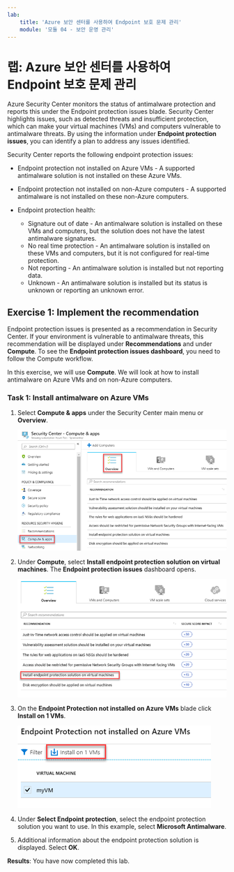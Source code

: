 ```yaml
---
lab:
    title: 'Azure 보안 센터를 사용하여 Endpoint 보호 문제 관리'
    module: '모듈 04 - 보안 운영 관리'
---
```


# 랩: Azure 보안 센터를 사용하여 Endpoint 보호 문제 관리

Azure Security Center monitors the status of antimalware protection and reports this under the Endpoint protection issues blade. Security Center highlights issues, such as detected threats and insufficient protection, which can make your virtual machines (VMs) and computers vulnerable to antimalware threats. By using the information under **Endpoint protection issues**, you can identify a plan to address any issues identified.

Security Center reports the following endpoint protection issues:

- Endpoint protection not installed on Azure VMs - A supported antimalware solution is not installed on these Azure VMs.
- Endpoint protection not installed on non-Azure computers - A supported antimalware is not installed on these non-Azure computers.
- Endpoint protection health:

  - Signature out of date - An antimalware solution is installed on these VMs and computers, but the solution does not have the latest antimalware signatures.
  - No real time protection - An antimalware solution is installed on these VMs and computers, but it is not configured for real-time protection. 
  - Not reporting - An antimalware solution is installed but not reporting data.
  - Unknown -  An antimalware solution is installed but its status is unknown or reporting an unknown error.


## Exercise 1: Implement the recommendation


Endpoint protection issues is presented as a recommendation in Security Center.  If your environment is vulnerable to antimalware threats, this recommendation will be displayed under **Recommendations** and under **Compute**. To see the **Endpoint protection issues dashboard**, you need to follow the Compute workflow.

In this exercise, we will use **Compute**.  We will look at how to install antimalware on Azure VMs and on non-Azure computers.


### Task 1: Install antimalware on Azure VMs

1.  Select **Compute & apps** under the Security Center main menu or **Overview**.

       ![Screenshot](../Media/Module-4/1dd73e5a-79b8-446a-b715-3f9d40eaf985.png)

2.  Under **Compute**, select **Install endpoint protection solution on virtual machines**. The **Endpoint protection issues** dashboard opens.

       ![Screenshot](../Media/Module-4/e4a8e8cc-a9a4-4c7d-8f2b-16f00e237c95.png)

1.  On the **Endpoint Protection not installed on Azure VMs** blade click **Install on 1 VMs**.

     ![Screenshot](../Media/Module-4/641a2785-4004-4d49-977b-9c7ce1bb4fe6.png)

5.  Under **Select Endpoint protection**, select the endpoint protection solution you want to use. In this example, select **Microsoft Antimalware**.

6.  Additional information about the endpoint protection solution is displayed. Select **OK**.


**Results**: You have now completed this lab.
